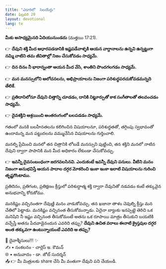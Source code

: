 ```yaml
---
title: "ఎడారిలో  సెలయేర్లు"
date: ఫిబ్రవరి 20
layout: devotional
lang: te
---
```


**మీకు అసాధ్యమైనది ఏదియునుండదు** 
(మత్తయి 17:21). 

👉 **దేవుని శక్తి మీద ఆధారపడడానికి ఇష్టపడేవాళ్ళకి ఆయన వాగ్దానాలను ఉన్నవి ఉన్నట్టుగా నమ్మి వాటిని తమ జీవితాల్లో నిజం చేసుకోవడం సాధ్యమే.**

👉 **దిన దినం నీ భారాన్నంతా ఆయన మీద వేసి, శాంతిని పొందగలగడం సాధ్యమే.**

👉 **మన మనస్సులోని ఆలోచనలను, అభిప్రాయాలను నిజంగా పరిశుద్ధపరచుకోవడమన్నది తేలికే.**

👉 **ప్రతిదానిలోనూ దేవుని చిత్తాన్ని చూడడం, దానికి నిట్టూర్పుతో కాక సంగీతాలతో తలవంచడం సాధ్యమే.**

👉 **దైవశక్తిని ఆశ్రయించి అంతరంగంలో బలపడడం సాధ్యమే.**

 గతంలో మనకి బలహీనతలను కలిగించిన విషయాలనూ, పరిశుద్ధతతో, తగ్గింపు స్వభావంతో ఉందామన్న మన పట్టుదలను వమ్ముచేసిన విషయాలను గుర్తించాలి. 

మనల్ని ప్రేమించి మనలో తన చిత్రానికి లోబడే మనస్సుని పుట్టించి, తన శక్తిని మనలో నాటిన దేవుని ద్వారా పాపానికి మన మీద అధికారం లేకుండా చేసుకోవచ్చు. 

👉 **ఇవన్నీ దైవసంబంధంగా జరగవలసినవి. ఎందుకంటే ఇవన్నీ దేవుని పనులు. వీటిని మనం  నిజంగా అనుభవిస్తే ఆయన పాదాల దగ్గర మోకరించి ఇంకా ఇంకా ఇలాటి విషయాలను గురించి తృష్టగొంటాము.**

ప్రతిదినం, ప్రతిగంట, ప్రతిక్షణం క్రీస్తులో పరిశుద్ధాత్మ శక్తి ద్వారా దేవునితో నడవడం కంటే తక్కువైన అనుభవాన్ని కోరుకోము.

మనకిష్టం వచ్చినంతగా దేవుణ్ణి మనం వాడుకోవచ్చు. తన ఖజానా తాళం చెవుల్ని క్రీస్తు మన చేతిలో పెట్టాడు. మనకిష్టం వచ్చినంత తీసుకోమన్నాడు. ఏదైనా బ్యాంకు ఇనప్పెట్టె తెరిచి ఒక మనిషిని నీ ఇష్టం వచ్చినంత తీసుకోమంటే అతను ఒక రూపాయి మాత్రం తీసుకుని బయటికి వచ్చేస్తే అతను పేదవాడైనందున ఎవరిది తప్పు? 
**దేవుని ఉచిత వరాలు ఈనాటి క్రైస్తవుల దగ్గర అంత తక్కువగా ఉంటున్నాయంటే ఎవరిది ఆ తప్పు?**

<div class="blessing">🙏 <span class="bless-text">దైవాశ్శీసులు!!!</span> ✨</div>

<div class="credit">✍️ <span class="credit-text">▪ సంకలనం - చార్లెస్ ఇ. కౌమన్</span></div>
<div class="credit">🌐 <span class="credit-text">▪ అనువాదం - డా. జోబ్ సుదర్శన్</span></div>


<div class="share">📤 👉 <span class="share-text">మీ మిత్రులకు share చేసి మీ వంతుగా దేవుని పని చేయండి.</span></div>
